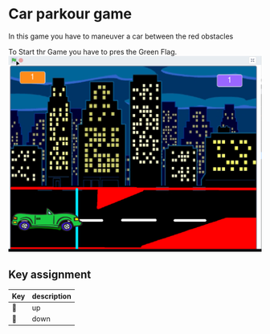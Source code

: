 # Car parkour game

In this game you have to maneuver a car between the red obstacles

To Start thr Game you have to pres the Green Flag.
![](preview.png)

## Key assignment

| Key | description |
| --- | --- |
| 🔼️ | up
| 🔽️ | down
